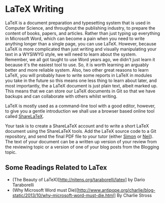# LaTeX Writing

LaTeX is a document preparation and typesetting system that is used in Computer Science, and throughout the publishing industry, to prepare the content of books, papers, and articles. Rather than just typing up everything in Microsoft Word, which can become a pain when you need to write anything longer than a single page, you can use LaTeX. However, because LaTeX is more complicated than just writing and visually manipulating your text in a WYSIWYG style, we will need to learn about the system. Remember, we all got taught to use Word years ago, we didn't just learn it because it's the easiest tool to use. So, it is worth learning an arguably better and more reliable system. Also, two other great reasons to learn LaTeX, you will probably have to write some reports in LaTeX in modules you take in the future so this means one less thing to learn about later, and most importantly, the a LaTeX document is just plain text, albeit marked up. This means that we can store our LaTeX documents in Git so that we have backups and can collaborate with others whilst writing.

LaTeX is mostly used as a command-line tool with a good editor, however, to give you a gentle introduction we shall use a browser based online tool called [ShareLaTeX](https://www.sharelatex.com/).

Your task is to create a ShareLaTeX account and to write a short LaTeX document using the ShareLaTeX tools. Add the LaTeX source code to a Git repository, and send the final PDF file to your tutor (either [Simon](s.wells@napier.ac.uk) or [Neil](n.urquhart@napier.ac.uk)). The text of your document can be a written up version of your review from the reviewing topic or a version of one of your blog posts from the Blogging topic.


## Some Readings Related to LaTex

+ (The Beauty of LaTeX)[http://nitens.org/taraborelli/latex] by Dario Taraborelli
+ (Why Microsoft Word must Die)[http://www.antipope.org/charlie/blog-static/2013/10/why-microsoft-word-must-die.html] By Charlie Stross

